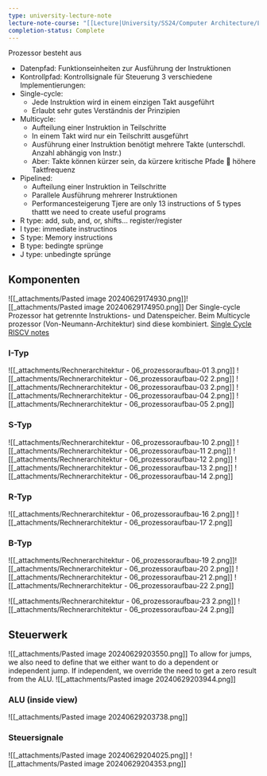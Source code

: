 ```yaml
---
type: university-lecture-note
lecture-note-course: "[[Lecture|University/SS24/Computer Architecture/Lecture]]"
completion-status: Complete
---
```

Prozessor besteht aus
- Datenpfad: Funktionseinheiten zur Ausführung der Instruktionen
- Kontrollpfad: Kontrollsignale für Steuerung
3 verschiedene Implementierungen:
- Single-cycle:
	- Jede Instruktion wird in einem einzigen Takt ausgeführt
	- Erlaubt sehr gutes Verständnis der Prinzipien
- Multicycle:
	- Aufteilung einer Instruktion in Teilschritte
	- In einem Takt wird nur ein Teilschritt ausgeführt
	- Ausführung einer Instruktion benötigt mehrere Takte (unterschdl. Anzahl abhängig von Instr.)
	- Aber: Takte können kürzer sein, da kürzere kritische Pfade  höhere Taktfrequenz
- Pipelined:
	- Aufteilung einer Instruktion in Teilschritte
	- Parallele Ausführung mehrerer Instruktionen
	- Performancesteigerung
Tjere are only 13 instructions of 5 types thattt we need to create useful programs
- R type: add, sub, and, or, shifts... register/register
- I type: immediate instructinos
- S type: Memory instructions
- B type: bedingte sprünge
- J type: unbedingte sprünge
## Komponenten
![[_attachments/Pasted image 20240629174930.png]]![[_attachments/Pasted image 20240629174950.png]]
Der Single-cycle Prozessor hat getrennte Instruktions- und Datenspeicher.
Beim Multicycle prozessor (Von-Neumann-Architektur) sind diese kombiniert.
[Single Cycle RISCV notes]([../../Excalidraw/SingleCycleRISCV)
### I-Typ
![[_attachments/Rechnerarchitektur - 06_prozessoraufbau-01 3.png]]
![[_attachments/Rechnerarchitektur - 06_prozessoraufbau-02 2.png]]
![[_attachments/Rechnerarchitektur - 06_prozessoraufbau-03 2.png]]
![[_attachments/Rechnerarchitektur - 06_prozessoraufbau-04 2.png]]
![[_attachments/Rechnerarchitektur - 06_prozessoraufbau-05 2.png]]
### S-Typ
![[_attachments/Rechnerarchitektur - 06_prozessoraufbau-10 2.png]]
![[_attachments/Rechnerarchitektur - 06_prozessoraufbau-11 2.png]]
![[_attachments/Rechnerarchitektur - 06_prozessoraufbau-12 2.png]]
![[_attachments/Rechnerarchitektur - 06_prozessoraufbau-13 2.png]]
![[_attachments/Rechnerarchitektur - 06_prozessoraufbau-14 2.png]]
### R-Typ
![[_attachments/Rechnerarchitektur - 06_prozessoraufbau-16 2.png]]
![[_attachments/Rechnerarchitektur - 06_prozessoraufbau-17 2.png]]
### B-Typ
![[_attachments/Rechnerarchitektur - 06_prozessoraufbau-19 2.png]]![[_attachments/Rechnerarchitektur - 06_prozessoraufbau-20 2.png]]
![[_attachments/Rechnerarchitektur - 06_prozessoraufbau-21 2.png]]
![[_attachments/Rechnerarchitektur - 06_prozessoraufbau-22 2.png]]

![[_attachments/Rechnerarchitektur - 06_prozessoraufbau-23 2.png]]
![[_attachments/Rechnerarchitektur - 06_prozessoraufbau-24 2.png]]
## Steuerwerk
![[_attachments/Pasted image 20240629203550.png]]
To allow for jumps, we also need to define that we either want to do a dependent or independent jump. If independent, we override the need to get a zero result from the ALU.
![[_attachments/Pasted image 20240629203944.png]]
### ALU (inside view)
![[_attachments/Pasted image 20240629203738.png]]
### Steuersignale
![[_attachments/Pasted image 20240629204025.png]]
![[_attachments/Pasted image 20240629204353.png]]